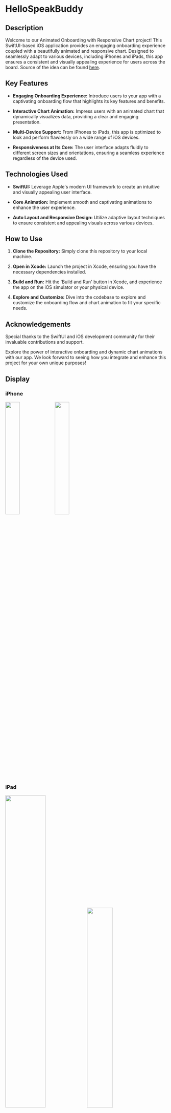 # HelloSpeakBuddy

## Description

Welcome to our Animated Onboarding with Responsive Chart project! This SwiftUI-based iOS application provides an engaging onboarding experience coupled with a beautifully animated and responsive chart. Designed to seamlessly adapt to various devices, including iPhones and iPads, this app ensures a consistent and visually appealing experience for users across the board. Source of the idea can be found [here](https://github.com/apparray/speakbuddy_ios_exercise).

## Key Features

- **Engaging Onboarding Experience:** Introduce users to your app with a captivating onboarding flow that highlights its key features and benefits.

- **Interactive Chart Animation:** Impress users with an animated chart that dynamically visualizes data, providing a clear and engaging presentation.

- **Multi-Device Support:** From iPhones to iPads, this app is optimized to look and perform flawlessly on a wide range of iOS devices.

- **Responsiveness at Its Core:** The user interface adapts fluidly to different screen sizes and orientations, ensuring a seamless experience regardless of the device used.

## Technologies Used

- **SwiftUI:** Leverage Apple's modern UI framework to create an intuitive and visually appealing user interface.

- **Core Animation:** Implement smooth and captivating animations to enhance the user experience.

- **Auto Layout and Responsive Design:** Utilize adaptive layout techniques to ensure consistent and appealing visuals across various devices.

## How to Use

1. **Clone the Repository:** Simply clone this repository to your local machine.

2. **Open in Xcode:** Launch the project in Xcode, ensuring you have the necessary dependencies installed.

3. **Build and Run:** Hit the 'Build and Run' button in Xcode, and experience the app on the iOS simulator or your physical device.

4. **Explore and Customize:** Dive into the codebase to explore and customize the onboarding flow and chart animation to fit your specific needs.


## Acknowledgements

Special thanks to the SwiftUI and iOS development community for their invaluable contributions and support.

Explore the power of interactive onboarding and dynamic chart animations with our app. We look forward to seeing how you integrate and enhance this project for your own unique purposes!


## Display
### iPhone
<p float=left>
  <img src="https://github.com/Robihamanto/Hello/assets/17447048/e43d0182-3f5c-48f7-8736-8414e27b4b6f" width="30%"/>
  <img src="https://github.com/Robihamanto/Hello/assets/17447048/0a1f3ed9-ec93-4613-a1fd-e77f241ee2b0" width="30%"/>
<p>

### iPad
<p float=left>
  <img src="https://github.com/Robihamanto/Hello/assets/17447048/5c9dc83e-ee15-4fc8-bc6a-85cdb018096b" width="50%"/>
  <img src="https://github.com/Robihamanto/Hello/assets/17447048/d140b500-0ba1-47ad-ab4d-e8be7c6784eb" width="40%"/>
<p>

